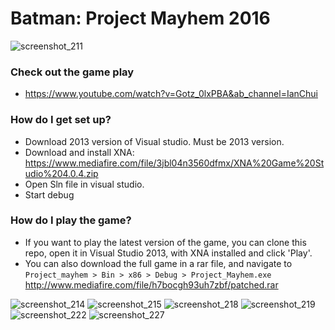 # Batman: Project Mayhem 2016 #
![screenshot_211](https://user-images.githubusercontent.com/16856101/31992251-c6ccaeec-b947-11e7-9414-39a18b8553e9.png)

### Check out the game play ###
 * https://www.youtube.com/watch?v=Gotz_0lxPBA&ab_channel=IanChui

### How do I get set up? ###

* Download 2013 version of Visual studio. Must be 2013 version. 
* Download and install XNA: https://www.mediafire.com/file/3jbl04n3560dfmx/XNA%20Game%20Studio%204.0.4.zip
* Open Sln file in visual studio. 
* Start debug

### How do I play the game? ### 
* If you want to play the latest version of the game, you can clone this repo, open it in Visual Studio 2013, with XNA installed and click 'Play'. 
* You can also download the full game in a rar file, and navigate to `Project_mayhem > Bin > x86 > Debug > Project_Mayhem.exe`
http://www.mediafire.com/file/h7bocgh93uh7zbf/patched.rar

![screenshot_214](https://user-images.githubusercontent.com/16856101/31992257-c738208c-b947-11e7-9e46-1303ed719e29.png)
![screenshot_215](https://user-images.githubusercontent.com/16856101/31992258-c761c5a4-b947-11e7-852d-95e477c74cd1.png)
![screenshot_218](https://user-images.githubusercontent.com/16856101/31992260-c7d6f16c-b947-11e7-83c0-8b87c085591b.png)
![screenshot_219](https://user-images.githubusercontent.com/16856101/31992261-c7f8c076-b947-11e7-8f2f-026cea8e76b7.png)
![screenshot_222](https://user-images.githubusercontent.com/16856101/31992247-c6658712-b947-11e7-83b1-67a1baf4f793.png)
![screenshot_227](https://user-images.githubusercontent.com/16856101/31992707-fe6d9c2a-b948-11e7-8d1c-7f4aa6e18b71.png)

